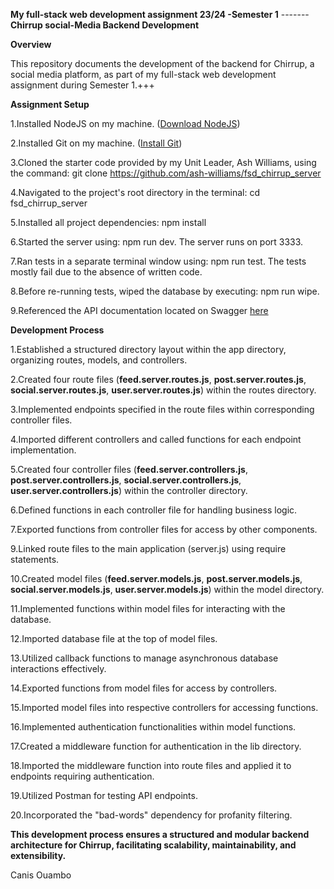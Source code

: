 **My full-stack web development assignment 23/24 -Semester 1** ------- **Chirrup social-Media Backend Development**
                                           





**Overview**

This repository documents the development of the backend for Chirrup, a social media platform, as part of my full-stack web development assignment during Semester 1.+++

**Assignment Setup**

1.Installed NodeJS on my machine. ([Download NodeJS](https://nodejs.org/en/download/))

2.Installed Git on my machine.  ([Install Git](https://git-scm.com/book/en/v2/Getting-Started-Installing-Git))

3.Cloned the starter code provided by my Unit Leader, Ash Williams, using the command: git clone https://github.com/ash-williams/fsd_chirrup_server

4.Navigated to the project's root directory in the terminal: cd fsd_chirrup_server

5.Installed all project dependencies: npm install

6.Started the server using: npm run dev. The server runs on port 3333.

7.Ran tests in a separate terminal window using: npm run test. The tests mostly fail due to the absence of written code.

8.Before re-running tests, wiped the database by executing: npm run wipe.

9.Referenced the API documentation located on Swagger [here](https://app.swaggerhub.com/apis/MMU-SE/Chirrup/1.0.0/#/)

**Development Process**

1.Established a structured directory layout within the app directory, organizing routes, models, and controllers.

2.Created four route files (**feed.server.routes.js**, **post.server.routes.js**, **social.server.routes.js**, **user.server.routes.js**) within the routes directory.

3.Implemented endpoints specified in the route files within corresponding controller files.

4.Imported different controllers and called functions for each endpoint implementation.

5.Created four controller files (**feed.server.controllers.js**, **post.server.controllers.js**, **social.server.controllers.js**, **user.server.controllers.js**) within the controller directory.

6.Defined functions in each controller file for handling business logic.

7.Exported functions from controller files for access by other components.

9.Linked route files to the main application (server.js) using require statements.

10.Created model files (**feed.server.models.js**, **post.server.models.js**, **social.server.models.js**, **user.server.models.js**) within the model directory.

11.Implemented functions within model files for interacting with the database.

12.Imported database file at the top of model files.

13.Utilized callback functions to manage asynchronous database interactions effectively.

14.Exported functions from model files for access by controllers.

15.Imported model files into respective controllers for accessing functions.

16.Implemented authentication functionalities within model functions.

17.Created a middleware function for authentication in the lib directory.

18.Imported the middleware function into route files and applied it to endpoints requiring authentication.

19.Utilized Postman for testing API endpoints.

20.Incorporated the "bad-words" dependency for profanity filtering.

**This development process ensures a structured and modular backend architecture for Chirrup, facilitating scalability, maintainability, and extensibility.**


Canis Ouambo











